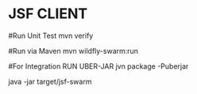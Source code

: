 # JSF CLIENT

#Run Unit Test
mvn verify

#Run via Maven
mvn wildfly-swarm:run


#For Integration RUN UBER-JAR
jvn package -Puberjar

java -jar target/jsf-swarm